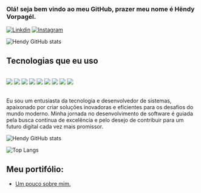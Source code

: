 ### Olá! seja bem vindo ao meu GitHub, prazer meu nome é Hëndy Vorpagél.


[![Linkdin](https://img.shields.io/badge/LinkedIn-0077B5?style=for-the-badge&logo=linkedin&logoColor=white)](https://www.linkedin.com/in/h%C3%ABndy-vorpag%C3%A9l/)
[![Instagram](https://img.shields.io/badge/Instagram-E4405F?style=for-the-badge&logo=instagram&logoColor=white)](https://www.instagram.com/hendy_vorpagel/)


![Hendy GitHub stats](https://github-readme-stats.vercel.app/api?username=Hendy17&show_icons=true&bg_color=00000000)


## Tecnologias que eu uso

<div style="display: inline_block"><br/>
  <img align="center alt="html5 src="https://img.shields.io/badge/HTML5-E34F26?style=for-the-badge&logo=html5&logoColor=white"/>
  <img align="center alt="html5 src="https://img.shields.io/badge/CSS3-1572B6?style=for-the-badge&logo=css3&logoColor=white"/>
  <img align="center alt="html5 src="https://img.shields.io/badge/JavaScript-323330?style=for-the-badge&logo=javascript&logoColor=F7DF1E"/>
  <img align="center alt="html5 src="https://img.shields.io/badge/Node.js-43853D?style=for-the-badge&logo=node.js&logoColor=white"/>
  <img align="center alt="html5 src="https://img.shields.io/badge/React-20232A?style=for-the-badge&logo=react&logoColor=61DAFB"/>
  <img align="center alt="html5 src="https://img.shields.io/badge/TypeScript-007ACC?style=for-the-badge&logo=typescript&logoColor=white"/>
  <img align="center alt="html5 src="https://img.shields.io/badge/Flutter-02569B?style=for-the-badge&logo=flutter&logoColor=white"/>
  <img align="center alt="html5 src="https://img.shields.io/badge/PostgreSQL-316192?style=for-the-badge&logo=postgresql&logoColor=white"/>
  <img align="center alt="html5 src="https://img.shields.io/badge/Express.js-404D59?style=for-the-badge"/>
</div><br/>

Eu sou um entusiasta da tecnologia e desenvolvedor de sistemas, apaixonado por criar soluções inovadoras e eficientes para os desafios do mundo moderno. Minha jornada no desenvolvimento de software é guiada pela busca contínua de excelência e pelo desejo de contribuir para um futuro digital cada vez mais promissor.


![Hendy GitHub stats](https://github-readme-stats.vercel.app/api?username=Hendy17&show_icons=true&bg_color=00000000)

![Top Langs](https://github-readme-stats.vercel.app/api/top-langs/?username=anuraghazra&langs_count=8)

## Meu portifólio:
- [Um pouco sobre mim.](https://dulcet-scone-46762b.netlify.app/)
